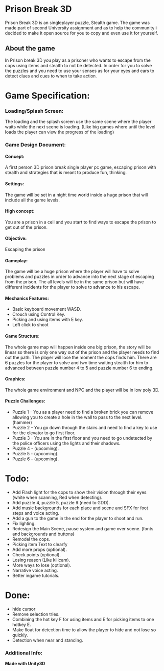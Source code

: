 
# Prison Break 3D

Prison Break 3D is an singleplayer puzzle, Stealth game. The game was made part of second University assignment and as to help the community i decided to make it open source for you to copy and even use it for yourself.


## About the game
In Prison break 3D you play as a prisoner who wants to escape from the cops using items and stealth to not be detected. In order for you to solve the puzzles and you need to use your senses as for your eyes and ears to detect clues and cues to when to take action.


# Game Specification:
  ### Loading/Splash Screen:
The loading and the splash screen use the same scene where the player waits while the next scene is loading. (Like big games where until the level loads the player can view the progress of the loading)
### Game Design Document:
#### Concept: 
A first person 3D prison break single player pc game, escaping prison with stealth and strategies that is meant to produce fun, thinking.

#### Settings:
The game will be set in a night time world inside a huge prison that will include all the game levels.

#### High concept:
You are a prison in a cell and you start to find ways to escape the prison to get out of the prison.

#### Objective:
Escaping the prison

#### Gameplay:
The game will be a huge prison where the player will have to solve problems and puzzles in order to advance into the next stage of escaping from the prison. The all levels will be in the same prison but will have different incidents for the player to solve to advance to his escape.

#### Mechanics Features:
- Basic keyboard movement WASD.
- Crouch using Control Key.
- Picking and using items with E key.
- Left click to shoot

#### Game Structure:
The whole game map will happen inside one big prison, the story will be linear so there is only one way out of the prison and the player needs to find out the path.
The player will lose the moment the cops finds him.
There are 6 puzzles for the player to solve and two time waiting stealth for him to advanced between puzzle number 4 to 5 and puzzle number 6 to ending.

#### Graphics:
The whole game environment and NPC and the player will be in low poly 3D.





#### Puzzle Challenges:
- Puzzle 1 - You as a player need to find a broken brick you can remove allowing you to create a hole in the wall to pass to the next level. (hammer)
- Puzzle 2 - You go down through the stairs and need to find a key to use for the elevator to go first floor.
- Puzzle 3 - You are in the first floor and you need to go undetected by the police officers using the lights and their shadows.
- Puzzle 4 - (upcoming).
- Puzzle 5 - (upcoming).
- Puzzle 6 - (upcoming).
  

# Todo:
- Add Flash light for the cops to show their vision through their eyes (white when scanning, Red when detecting).
- Add puzzle 4, puzzle 5, puzzle 6 (need to GDD).
- Add music backgrounds for each place and scene and SFX for foot steps and voice acting.
- Add a gun to the game in the end for the player to shoot and run.
- Fix lighting.
- Redesign the Main Scene, pause system and game over scene. (fonts and backgrounds and buttons)
- Remodel the cops.
- Picking item Text to clearfy
- Add more props (optional).
- Check points (optional). 
- Losing reason (Like killcam).
- More ways to lose (optional).
- Narrative voice acting.
- Better ingame tutorials.


# Done:
- hide cursor
- Remove selection tries.
- Combining the hot key F for using items and E for picking items to one hotkey E.
- Make float for detection time to allow the player to hide and not lose so quickly.
- Detection when near and standing.

### Additional Info:
**Made with Unity3D**


